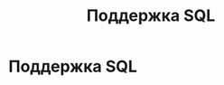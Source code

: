 ﻿---
layout: default
title: Поддержка SQL
nav_order: 2
parent: Справочная информация
has_children: false
has_toc: false
---

Поддержка SQL
=============


